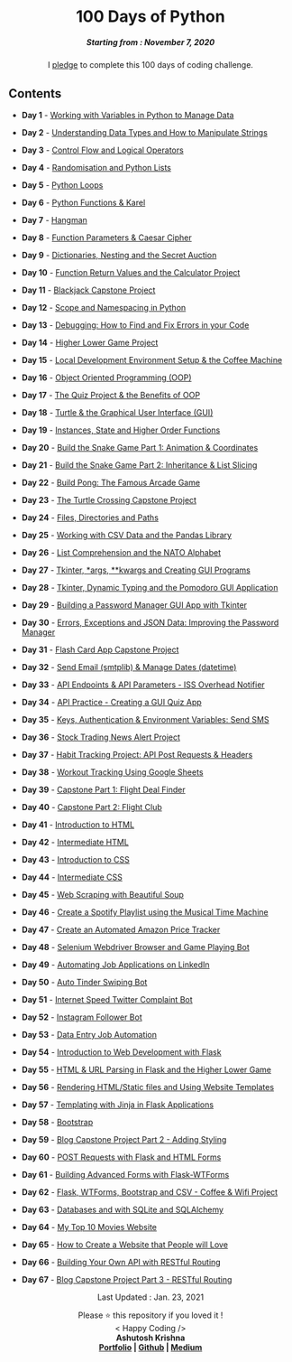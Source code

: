<h1 align="center"> 
100 Days of Python
</h1>
<h5 align="center">
Starting from : November 7, 2020
</h5>

<p align="center">
I <a href="https://raw.githubusercontent.com/ashutoshkrris/100-Days-of-Python/master/Course-Pledge.jpg">pledge</a> to complete this 100 days of coding challenge.
</p>

## Contents

- <b>Day 1</b> - [Working with Variables in Python to Manage Data](https://github.com/ashutoshkrris/100-Days-of-Python/tree/master/Day%201)

- <b>Day 2</b> - [Understanding Data Types and How to Manipulate Strings](https://github.com/ashutoshkrris/100-Days-of-Python/tree/master/Day%202)

- <b>Day 3</b> - [Control Flow and Logical Operators](https://github.com/ashutoshkrris/100-Days-of-Python/tree/master/Day%203)

- <b>Day 4</b> - [Randomisation and Python Lists](https://github.com/ashutoshkrris/100-Days-of-Python/tree/master/Day%204)

- <b>Day 5</b> - [Python Loops](https://github.com/ashutoshkrris/100-Days-of-Python/tree/master/Day%205)

- <b>Day 6</b> - [Python Functions & Karel](https://github.com/ashutoshkrris/100-Days-of-Python/tree/master/Day%206)

- <b>Day 7</b> - [Hangman](https://github.com/ashutoshkrris/100-Days-of-Python/tree/master/Day%207)

- <b>Day 8</b> - [Function Parameters & Caesar Cipher](https://github.com/ashutoshkrris/100-Days-of-Python/tree/master/Day%208)

- <b>Day 9</b> - [Dictionaries, Nesting and the Secret Auction](https://github.com/ashutoshkrris/100-Days-of-Python/tree/master/Day%209)

- <b>Day 10</b> - [Function Return Values and the Calculator Project](https://github.com/ashutoshkrris/100-Days-of-Python/tree/master/Day%2010)

- <b>Day 11</b> - [Blackjack Capstone Project](https://github.com/ashutoshkrris/100-Days-of-Python/tree/master/Day%2011)

- <b>Day 12</b> - [Scope and Namespacing in Python](https://github.com/ashutoshkrris/100-Days-of-Python/tree/master/Day%2012)

- <b>Day 13</b> - [Debugging: How to Find and Fix Errors in your Code](https://github.com/ashutoshkrris/100-Days-of-Python/tree/master/Day%2013)

- <b>Day 14</b> - [Higher Lower Game Project](https://github.com/ashutoshkrris/100-Days-of-Python/tree/master/Day%2014)

- <b>Day 15</b> - [Local Development Environment Setup & the Coffee Machine](https://github.com/ashutoshkrris/100-Days-of-Python/tree/master/Day%2015)

- <b>Day 16</b> - [Object Oriented Programming (OOP)](https://github.com/ashutoshkrris/100-Days-of-Python/tree/master/Day%2016)

- <b>Day 17</b> - [The Quiz Project & the Benefits of OOP](https://github.com/ashutoshkrris/100-Days-of-Python/tree/master/Day%2017)

- <b>Day 18</b> - [Turtle & the Graphical User Interface (GUI)](https://github.com/ashutoshkrris/100-Days-of-Python/tree/master/Day%2018)

- <b>Day 19</b> - [Instances, State and Higher Order Functions](https://github.com/ashutoshkrris/100-Days-of-Python/tree/master/Day%2019)

- <b>Day 20</b> - [Build the Snake Game Part 1: Animation & Coordinates](https://github.com/ashutoshkrris/100-Days-of-Python/tree/master/Day%2020)

- <b>Day 21</b> - [Build the Snake Game Part 2: Inheritance & List Slicing](https://github.com/ashutoshkrris/100-Days-of-Python/tree/master/Day%2021)

- <b>Day 22</b> - [Build Pong: The Famous Arcade Game](https://github.com/ashutoshkrris/100-Days-of-Python/tree/master/Day%2022)

- <b>Day 23</b> - [ The Turtle Crossing Capstone Project](https://github.com/ashutoshkrris/100-Days-of-Python/tree/master/Day%2023)

- <b>Day 24</b> - [Files, Directories and Paths](https://github.com/ashutoshkrris/100-Days-of-Python/tree/master/Day%2024)

- <b>Day 25</b> - [Working with CSV Data and the Pandas Library](https://github.com/ashutoshkrris/100-Days-of-Python/tree/master/Day%2025)

- <b>Day 26</b> - [List Comprehension and the NATO Alphabet](https://github.com/ashutoshkrris/100-Days-of-Python/tree/master/Day%2026)

- <b>Day 27</b> - [Tkinter, \*args, \*\*kwargs and Creating GUI Programs](https://github.com/ashutoshkrris/100-Days-of-Python/tree/master/Day%2027)

- <b>Day 28</b> - [Tkinter, Dynamic Typing and the Pomodoro GUI Application](https://github.com/ashutoshkrris/100-Days-of-Python/tree/master/Day%2028)

- <b>Day 29</b> - [Building a Password Manager GUI App with Tkinter](https://github.com/ashutoshkrris/100-Days-of-Python/tree/master/Day%2029)

- <b>Day 30</b> - [Errors, Exceptions and JSON Data: Improving the Password Manager](https://github.com/ashutoshkrris/100-Days-of-Python/tree/master/Day%2030)

- <b>Day 31</b> - [Flash Card App Capstone Project](https://github.com/ashutoshkrris/100-Days-of-Python/tree/master/Day%2031)

- <b>Day 32</b> - [Send Email (smtplib) & Manage Dates (datetime)](https://github.com/ashutoshkrris/100-Days-of-Python/tree/master/Day%2032)

- <b>Day 33</b> - [API Endpoints & API Parameters - ISS Overhead Notifier](https://github.com/ashutoshkrris/100-Days-of-Python/tree/master/Day%2033)

- <b>Day 34</b> - [API Practice - Creating a GUI Quiz App](https://github.com/ashutoshkrris/100-Days-of-Python/tree/master/Day%2034)

- <b>Day 35</b> - [Keys, Authentication & Environment Variables: Send SMS](https://github.com/ashutoshkrris/100-Days-of-Python/tree/master/Day%2035)

- <b>Day 36</b> - [Stock Trading News Alert Project](https://github.com/ashutoshkrris/100-Days-of-Python/tree/master/Day%2036)

- <b>Day 37</b> - [Habit Tracking Project: API Post Requests & Headers](https://github.com/ashutoshkrris/100-Days-of-Python/tree/master/Day%2037)

- <b>Day 38</b> - [Workout Tracking Using Google Sheets](https://github.com/ashutoshkrris/100-Days-of-Python/tree/master/Day%2038)

- <b>Day 39</b> - [Capstone Part 1: Flight Deal Finder](https://github.com/ashutoshkrris/100-Days-of-Python/tree/master/Day%2039)

- <b>Day 40</b> - [Capstone Part 2: Flight Club](https://github.com/ashutoshkrris/100-Days-of-Python/tree/master/Day%2040)

- <b>Day 41</b> - [Introduction to HTML](https://github.com/ashutoshkrris/100-Days-of-Python/tree/master/Day%2041)

- <b>Day 42</b> - [Intermediate HTML](https://github.com/ashutoshkrris/100-Days-of-Python/tree/master/Day%2042)

- <b>Day 43</b> - [Introduction to CSS](https://github.com/ashutoshkrris/100-Days-of-Python/tree/master/Day%2043)

- <b>Day 44</b> - [Intermediate CSS](https://github.com/ashutoshkrris/100-Days-of-Python/tree/master/Day%2044)

- <b>Day 45</b> - [Web Scraping with Beautiful Soup](https://github.com/ashutoshkrris/100-Days-of-Python/tree/master/Day%2045)

- <b>Day 46</b> - [Create a Spotify Playlist using the Musical Time Machine](https://github.com/ashutoshkrris/100-Days-of-Python/tree/master/Day%2046)

- <b>Day 47</b> - [Create an Automated Amazon Price Tracker](https://github.com/ashutoshkrris/100-Days-of-Python/tree/master/Day%2047)

- <b>Day 48</b> - [Selenium Webdriver Browser and Game Playing Bot](https://github.com/ashutoshkrris/100-Days-of-Python/tree/master/Day%2048)

- <b>Day 49</b> - [Automating Job Applications on LinkedIn](https://github.com/ashutoshkrris/100-Days-of-Python/tree/master/Day%2049)

- <b>Day 50</b> - [Auto Tinder Swiping Bot](https://github.com/ashutoshkrris/100-Days-of-Python/tree/master/Day%2050)

- <b>Day 51</b> - [Internet Speed Twitter Complaint Bot](https://github.com/ashutoshkrris/100-Days-of-Python/tree/master/Day%2051)

- <b>Day 52</b> - [Instagram Follower Bot](https://github.com/ashutoshkrris/100-Days-of-Python/tree/master/Day%2052)

- <b>Day 53</b> - [Data Entry Job Automation](https://github.com/ashutoshkrris/100-Days-of-Python/tree/master/Day%2053)

- <b>Day 54</b> - [Introduction to Web Development with Flask](https://github.com/ashutoshkrris/100-Days-of-Python/tree/master/Day%2054)

- <b>Day 55</b> - [HTML & URL Parsing in Flask and the Higher Lower Game](https://github.com/ashutoshkrris/100-Days-of-Python/tree/master/Day%2055)

- <b>Day 56</b> - [Rendering HTML/Static files and Using Website Templates](https://github.com/ashutoshkrris/100-Days-of-Python/tree/master/Day%2056)

- <b>Day 57</b> - [Templating with Jinja in Flask Applications](https://github.com/ashutoshkrris/100-Days-of-Python/tree/master/Day%2057)

- <b>Day 58</b> - [Bootstrap](https://github.com/ashutoshkrris/100-Days-of-Python/tree/master/Day%2058)

- <b>Day 59</b> - [Blog Capstone Project Part 2 - Adding Styling](https://github.com/ashutoshkrris/100-Days-of-Python/tree/master/Day%2059)

- <b>Day 60</b> - [POST Requests with Flask and HTML Forms](https://github.com/ashutoshkrris/100-Days-of-Python/tree/master/Day%2060)

- <b>Day 61</b> - [Building Advanced Forms with Flask-WTForms](https://github.com/ashutoshkrris/100-Days-of-Python/tree/master/Day%2061)

- <b>Day 62</b> - [Flask, WTForms, Bootstrap and CSV - Coffee & Wifi Project](https://github.com/ashutoshkrris/100-Days-of-Python/tree/master/Day%2062)

- <b>Day 63</b> - [Databases and with SQLite and SQLAlchemy](https://github.com/ashutoshkrris/100-Days-of-Python/tree/master/Day%2063)

- <b>Day 64</b> - [My Top 10 Movies Website](https://github.com/ashutoshkrris/100-Days-of-Python/tree/master/Day%2064)

- <b>Day 65</b> - [How to Create a Website that People will Love](https://github.com/ashutoshkrris/100-Days-of-Python/tree/master/Day%2065)

- <b>Day 66</b> - [Building Your Own API with RESTful Routing](https://github.com/ashutoshkrris/100-Days-of-Python/tree/master/Day%2066)

- <b>Day 67</b> - [Blog Capstone Project Part 3 - RESTful Routing](https://github.com/ashutoshkrris/100-Days-of-Python/tree/master/Day%2067)

<p align="center">
Last Updated : Jan. 23, 2021
</p>

<p align="center">
Please ⭐ this repository if you loved it !
<br>
< Happy Coding />
<br>
<b>Ashutosh Krishna<b>
<br>
<a href="https://ashutoshkrris.herokuapp.com">Portfolio</a> | <a href="https://github.com/ashutoshkrris">Github</a> | <a href="https://ashutoshkrris.medium.com">Medium</a>
</p>
